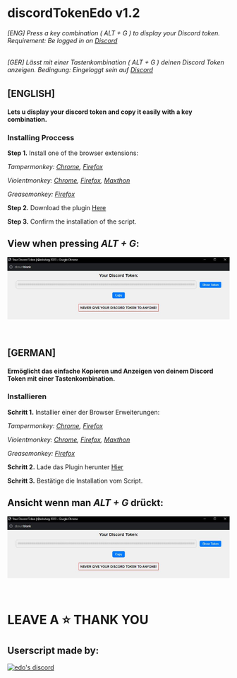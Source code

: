 # discordTokenEdo v1.2
###### [ENG] Press a key combination ( ALT + G ) to display your Discord token. Requirement: Be logged in on [Discord](https://discord.com/login)
###### [GER] Lässt mit einer Tastenkombination ( ALT + G ) deinen Discord Token anzeigen. Bedingung: Eingeloggt sein auf [Discord](https://discord.com/login)

## [ENGLISH]

#### Lets u display your discord token and copy it easily with a key combination.

### Installing Proccess

**Step 1.** Install one of the browser extensions:

_Tampermonkey:_ _[Chrome](https://chrome.google.com/webstore/detail/tampermonkey/dhdgffkkebhmkfjojejmpbldmpobfkfo),_
              _[Firefox](https://addons.mozilla.org/en-US/firefox/addon/tampermonkey/)_
              
_Violentmonkey:_ _[Chrome](https://chrome.google.com/webstore/detail/violentmonkey/jinjaccalgkegednnccohejagnlnfdag),_
               _[Firefox](https://addons.mozilla.org/en-US/firefox/addon/violentmonkey/),_ 
               _[Maxthon](https://extension.maxthon.com/detail/index.php?view_id=1680)_
              
_Greasemonkey: [Firefox](https://addons.mozilla.org/en-US/firefox/addon/greasemonkey/)_

**Step 2.** Download the plugin [Here](https://edoderg.github.io/discordTokenEdo/discordTokenEdo.user.js)

**Step 3.** Confirm the installation of the script.

## View when pressing *ALT + G*:

![Preview](Preview.jpg)

<br>

## [GERMAN]

#### Ermöglicht das einfache Kopieren und Anzeigen von deinem Discord Token mit einer Tastenkombination.

### Installieren

**Schritt 1.** Installier einer der Browser Erweiterungen:

_Tampermonkey:_ _[Chrome](https://chrome.google.com/webstore/detail/tampermonkey/dhdgffkkebhmkfjojejmpbldmpobfkfo),_ 
              _[Firefox](https://addons.mozilla.org/en-US/firefox/addon/tampermonkey/)_
              
_Violentmonkey:_ _[Chrome](https://chrome.google.com/webstore/detail/violentmonkey/jinjaccalgkegednnccohejagnlnfdag),_ 
               _[Firefox](https://addons.mozilla.org/en-US/firefox/addon/violentmonkey/),_ 
               _[Maxthon](https://extension.maxthon.com/detail/index.php?view_id=1680)_
              
_Greasemonkey:_ _[Firefox](https://addons.mozilla.org/en-US/firefox/addon/greasemonkey/)_

**Schritt 2.** Lade das Plugin herunter [Hier](https://edoderg.github.io/discordTokenEdo/discordTokenEdo.user.js)

**Schritt 3.** Bestätige die Installation vom Script.

## Ansicht wenn man *ALT + G* drückt:

![Preview](Preview.jpg)

<br>

# LEAVE A ⭐ THANK YOU

## Userscript made by:

<p align="left">
    <a href="https://discord.com/users/269831113919299584">
        <img title="edo's Discord" alt="edo's discord" src="https://discord.c99.nl/widget/theme-4/269831113919299584.png"/>
    </a>
</p> 
